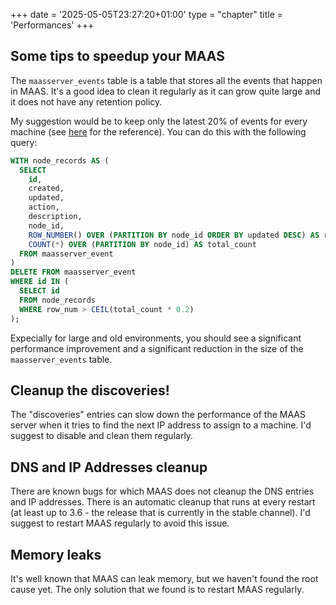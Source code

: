 +++
date = '2025-05-05T23:27:20+01:00'
type = "chapter"
title = 'Performances'
+++

## Some tips to speedup your MAAS

The `maasserver_events` table is a table that stores all the events that happen in MAAS. It's a good idea to clean it regularly as it can grow quite large and it does not have any retention policy. 

My suggestion would be to keep only the latest 20% of events for every machine (see [here](https://bugs.launchpad.net/maas/+bug/2044895/comments/5) for the reference). You can do this with the following query:

```sql
WITH node_records AS (
  SELECT
    id,
    created,
    updated,
    action,
    description,
    node_id,
    ROW_NUMBER() OVER (PARTITION BY node_id ORDER BY updated DESC) AS row_num,
    COUNT(*) OVER (PARTITION BY node_id) AS total_count
  FROM maasserver_event
)
DELETE FROM maasserver_event
WHERE id IN (
  SELECT id
  FROM node_records
  WHERE row_num > CEIL(total_count * 0.2)
);
```

Expecially for large and old environments, you should see a significant performance improvement and a significant reduction in the size of the `maasserver_events` table.

## Cleanup the discoveries!

The "discoveries" entries can slow down the performance of the MAAS server when it tries to find the next IP address to assign to a machine. I'd suggest to disable and clean them regularly.

## DNS and IP Addresses cleanup

There are known bugs for which MAAS does not cleanup the DNS entries and IP addresses. There is an automatic cleanup that runs at every restart (at least up to 3.6 - the release that is currently in the stable channel). I'd suggest to restart MAAS regularly to avoid this issue. 

## Memory leaks

It's well known that MAAS can leak memory, but we haven't found the root cause yet. The only solution that we found is to restart MAAS regularly.